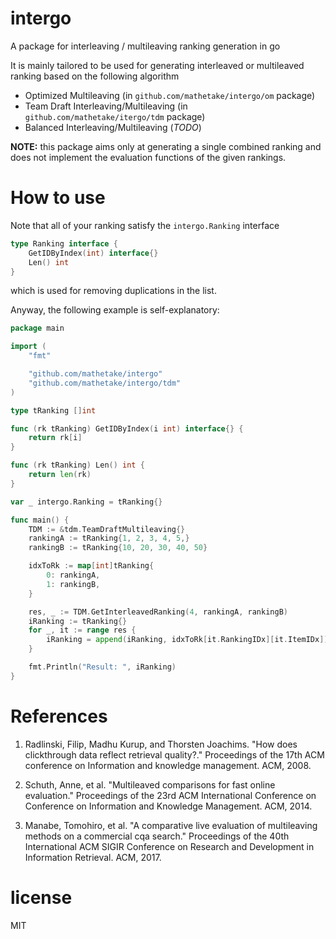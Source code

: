 # intergo

A package for interleaving / multileaving ranking generation in go

It is mainly tailored to be used for generating interleaved or multileaved ranking based on the following algorithm

- Optimized Multileaving (in `github.com/mathetake/intergo/om` package)
- Team Draft Interleaving/Multileaving (in `github.com/mathetake/itergo/tdm` package)
- Balanced Interleaving/Multileaving (_TODO_)

__NOTE:__ this package aims only at generating a single combined ranking and does not implement the evaluation functions of the given rankings.

# How to use

Note that all of your ranking satisfy the `intergo.Ranking` interface

```go
type Ranking interface {
	GetIDByIndex(int) interface{}
	Len() int
}
```

which is used for removing duplications in the list.

Anyway, the following example is self-explanatory:

```go
package main

import (
	"fmt"

	"github.com/mathetake/intergo"
	"github.com/mathetake/intergo/tdm"
)

type tRanking []int

func (rk tRanking) GetIDByIndex(i int) interface{} {
	return rk[i]
}

func (rk tRanking) Len() int {
	return len(rk)
}

var _ intergo.Ranking = tRanking{}

func main() {
	TDM := &tdm.TeamDraftMultileaving{}
	rankingA := tRanking{1, 2, 3, 4, 5,}
	rankingB := tRanking{10, 20, 30, 40, 50}

	idxToRk := map[int]tRanking{
		0: rankingA,
		1: rankingB,
	}

	res, _ := TDM.GetInterleavedRanking(4, rankingA, rankingB)
	iRanking := tRanking{}
	for _, it := range res {
		iRanking = append(iRanking, idxToRk[it.RankingIDx][it.ItemIDx])
	}

	fmt.Println("Result: ", iRanking)
}
```

# References

1. Radlinski, Filip, Madhu Kurup, and Thorsten Joachims. "How does clickthrough data reflect retrieval quality?." Proceedings of the 17th ACM conference on Information and knowledge management. ACM, 2008.

2. Schuth, Anne, et al. "Multileaved comparisons for fast online evaluation." Proceedings of the 23rd ACM International Conference on Conference on Information and Knowledge Management. ACM, 2014.

3. Manabe, Tomohiro, et al. "A comparative live evaluation of multileaving methods on a commercial cqa search." Proceedings of the 40th International ACM SIGIR Conference on Research and Development in Information Retrieval. ACM, 2017.


# license

MIT

